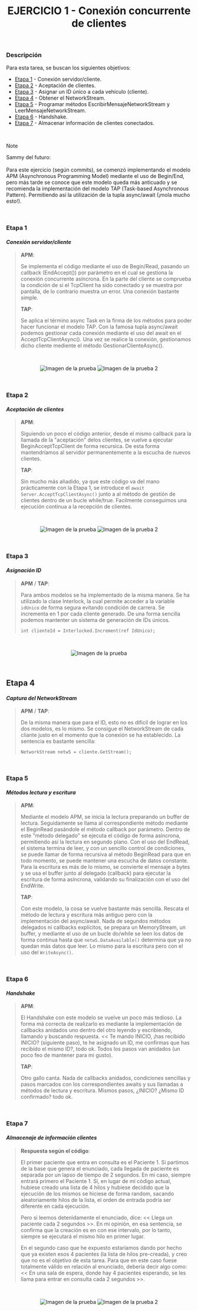 <div align="center">

# EJERCICIO 1 - Conexión concurrente de clientes

</div>

<br>

### Descripción

Para esta tarea, se buscan los siguientes objetivos:

- [Etapa 1](#etapa-1) - Conexión servidor/cliente.
- [Etapa 2](#etapa-2) - Aceptación de clientes.
- [Etapa 3](#etapa-3) - Asignar un ID único a cada vehículo (cliente).
- [Etapa 4](#etapa-4) - Obtener el NetworkStream.
- [Etapa 5](#etapa-5) - Programar métodos EscribirMensajeNetworkStream y LeerMensajeNetworkStream.
- [Etapa 6](#etapa-6) - Handshake.
- [Etapa 7](#etapa-7) - Almacenar información de clientes conectados.

<br>

> [!NOTE]
> Sammy del futuro:
> <br><br>
> Para este ejercicio (según commits), se comenzó implementando el modelo APM (Asynchronous Programming Model) mediante el uso de Begin/End, pero más tarde se conoce que este modelo queda más anticuado y se recomienda la implementación del modelo TAP (Task-based Asynchronous Pattern). Permitiendo así la
> utilización de la tupla async/await (¡mola mucho esto!).

<br>

### Etapa 1
#### *Conexión servidor/cliente*

> **APM**:
> 
> Se implementa el código mediante el uso de Begin/Read, pasando un callback (EndAccept()) por parámetro en el cual se gestiona la conexión concurrente asíncrona. En la parte del cliente se comprueba la condición de si el TcpClient ha sido conectado y se muestra por pantalla, de lo contrario muestra un error.
> Una conexión bastante simple.
>
> **TAP**:
>
> Se aplica el término async Task en la firma de los métodos para poder hacer funcionar el modelo TAP. Con la famosa tupla async/await podemos gestionar cada conexión mediante el uso del await en el AcceptTcpClientAsync(). Una vez se realice la conexión, gestionamos dicho cliente mediente el método
> GestionarClienteAsync().

<br>

<div align="center">

![Imagen de la prueba](Assests/Images/1-server-conn.png)
![Imagen de la prueba 2](Assests/Images/2-client-conn.png)

</div>

<br>

### Etapa 2
#### *Aceptación de clientes*

> **APM**:
> 
> Siguiendo un poco el código anterior, desde el mismo callback para la llamada de la "aceptación" delos clientes, se vuelve a ejecutar BeginAcceptTcpClient de forma recursica. De esta forma mantendríamos al servidor permanentemente a la escucha de nuevos clientes.
> 
> **TAP**:
> 
> Sin mucho más añadido, ya que este código va del mano prácticamente con la Etapa 1, se introduce el `await Server.AcceptTcpClientAsync()` junto a al método de gestión de clientes dentro de un bucle while/true. Facilmente conseguimos una ejecución continua a la recepción de clientes.

<br>

<div align="center">

![Imagen de la prueba](Assests/Images/3-server-client-async.png)
![Imagen de la prueba 2](Assests/Images/4-server-client-async.png)

</div>

<br>

### Etapa 3
#### *Asignación ID*

> **APM** / **TAP**:
> 
> Para ambos modelos se ha implementado de la misma manera. Se ha utilizado la clase Interlock, la cual permite acceder a la variable `idUnico` de forma segura evitando condición de carrera. Se incrementa en 1 por cada cliente generado. De una forma sencilla podemos mantenter un sistema de generación de IDs
> únicos.
>
> `int clienteId = Interlocked.Increment(ref IdUnico);`

<br>

<div align="center">

![Imagen de la prueba](Assests/Images/5-id-control.png)

</div>

<br>

## Etapa 4
#### *Captura del NetworkStream*

> **APM** / **TAP**:
> 
> De la misma manera que para el ID, esto no es dificil de lograr en los dos modelos, es lo mismo. Se consigue el NetworkStream de cada cliante justo en el momento que la conexión se ha establecido. La sentencia es bastante sencilla:
>
> `NetworkStream netwS = cliente.GetStream();`

<br>

### Etapa 5
#### *Métodos lectura y escritura*

> **APM**:
> 
> Mediante el modelo APM, se inicia la lectura preparando un buffer de lectura. Seguidamente se llama al correspondiente método mediante el BeginRead pasándole el método callback por parámetro. Dentro de este "método delegado" se ejecuta el código de forma asíncrona, permitiendo así la lectura en segundo
> plano. Con el uso del EndRead, el sistema termina de leer, y con un sencillo control de condiciones, se puede llamar de forma recursiva al método BeginRead para que en todo momento, se puede mantener una escucha de datos constante. Para la escritura es más de lo mismo, se convierte el mensaje a bytes y se
> usa el buffer junto al delegado (callback) para ejecutar la escritura de forma asíncrona, validando su finalización con el uso del EndWrite.
> 
> **TAP**:
> 
> Con este modelo, la cosa se vuelve bastante más sencilla. Rescata el método de lectura y escritura más antiguo pero con la implementación del async/await. Nada de segundos métodos delegados ni callbacks explícitos, se prepara un MemoryStream, un buffer, y mediante el uso de un bucle do/while se leen los datos
> de forma continua hasta que `netwS.DataAvailable()` determina que ya no quedan más datos que leer. Lo mismo para la escritura pero con el uso del `WriteAsync()`.

<br>

### Etapa 6
#### *Handshake*

> **APM**:
> 
> El Handshake con este modelo se vuelve un poco más tedioso. La forma má correcta de realizarlo es mediante la implementación de callbacks anidados uno dentro del otro leyendo y escribiendo, llamando y buscando respuesta. << Te mando INICIO, ¡has recibido INICIO? (siguiente paso), te he asignado un ID, me
> confirmas que has recibido el mismo ID?, todo ok. Todos los pasos van anidados (un poco feo de mantener para mi gusto).
> 
> **TAP**:
> 
> Otro gallo canta. Nada de callbacks anidados, condiciones sencillas y pasos marcados con los correspondientes awaits y sus llamadas a métodos de lectura y escritura. Mismos pasos, ¿INICIO? ¿Mismo ID confirmado? todo ok.

<br>

### Etapa 7
#### *Almacenaje de información clientes*

> **Respuesta según el código**:
> 
> El primer paciente que entra en consulta es el Paciente 1. Si partimos de la base que genera el enunciado, cada llegada de paciente es separada por un lapso de tiempo de 2 segundos. En mi caso, siempre entrará primero el Paciente 1. Si, en lugar de mi código actual, hubiese creado una lista de 4 hilos y hubiese decidido que la ejecución de los mismos se hiciese de forma random, sacando aleatoriamente hilos de la lista, el orden de entrada podría ser diferente en cada ejecución.
> 
> Pero si leemos detenidamente el enunciado, dice: << Llega un paciente cada 2 segundos >>. En mi opinión, en esa sentencia, se confirma que la creación es en con ese intervalo, por lo tanto, siempre se ejecutará el mismo hilo en primer lugar.
> 
> En el segundo caso que he expuesto estaríamos dando por hecho que ya existen esos 4 pacientes (la lista de hilos pre-creada), y creo que no es el objetivo de esta tarea. Para que en este caso fuese totalmente válido en relación al enunciado, debería decir algo como: << En una sala de espera, donde hay 4 pacientes esperando, se les llama para entrar en consulta cada 2 segundos >>.

<br>

<div align="center">

![Imagen de la prueba](Assests/Images/6-lista-vehiculos.png)
![Imagen de la prueba 2](Assests/Images/7-lista-vehiculos.png)

</div>

<br>
